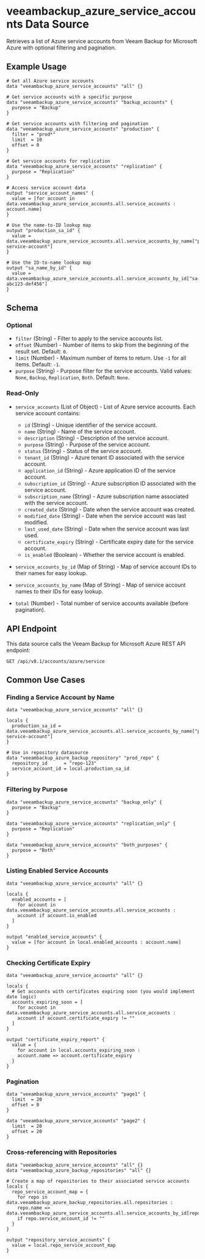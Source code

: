 # veeambackup_azure_service_accounts Data Source

Retrieves a list of Azure service accounts from Veeam Backup for Microsoft Azure with optional filtering and pagination.

## Example Usage

```hcl
# Get all Azure service accounts
data "veeambackup_azure_service_accounts" "all" {}

# Get service accounts with a specific purpose
data "veeambackup_azure_service_accounts" "backup_accounts" {
  purpose = "Backup"
}

# Get service accounts with filtering and pagination
data "veeambackup_azure_service_accounts" "production" {
  filter = "prod*"
  limit  = 10
  offset = 0
}

# Get service accounts for replication
data "veeambackup_azure_service_accounts" "replication" {
  purpose = "Replication"
}

# Access service account data
output "service_account_names" {
  value = [for account in data.veeambackup_azure_service_accounts.all.service_accounts : account.name]
}

# Use the name-to-ID lookup map
output "production_sa_id" {
  value = data.veeambackup_azure_service_accounts.all.service_accounts_by_name["production-service-account"]
}

# Use the ID-to-name lookup map
output "sa_name_by_id" {
  value = data.veeambackup_azure_service_accounts.all.service_accounts_by_id["sa-abc123-def456"]
}
```

## Schema

### Optional

- `filter` (String) - Filter to apply to the service accounts list.
- `offset` (Number) - Number of items to skip from the beginning of the result set. Default: `0`.
- `limit` (Number) - Maximum number of items to return. Use `-1` for all items. Default: `-1`.
- `purpose` (String) - Purpose filter for the service accounts. Valid values: `None`, `Backup`, `Replication`, `Both`. Default: `None`.

### Read-Only

- `service_accounts` (List of Object) - List of Azure service accounts. Each service account contains:
  - `id` (String) - Unique identifier of the service account.
  - `name` (String) - Name of the service account.
  - `description` (String) - Description of the service account.
  - `purpose` (String) - Purpose of the service account.
  - `status` (String) - Status of the service account.
  - `tenant_id` (String) - Azure tenant ID associated with the service account.
  - `application_id` (String) - Azure application ID of the service account.
  - `subscription_id` (String) - Azure subscription ID associated with the service account.
  - `subscription_name` (String) - Azure subscription name associated with the service account.
  - `created_date` (String) - Date when the service account was created.
  - `modified_date` (String) - Date when the service account was last modified.
  - `last_used_date` (String) - Date when the service account was last used.
  - `certificate_expiry` (String) - Certificate expiry date for the service account.
  - `is_enabled` (Boolean) - Whether the service account is enabled.

- `service_accounts_by_id` (Map of String) - Map of service account IDs to their names for easy lookup.
- `service_accounts_by_name` (Map of String) - Map of service account names to their IDs for easy lookup.
- `total` (Number) - Total number of service accounts available (before pagination).

## API Endpoint

This data source calls the Veeam Backup for Microsoft Azure REST API endpoint:
```
GET /api/v8.1/accounts/azure/service
```

## Common Use Cases

### Finding a Service Account by Name

```hcl
data "veeambackup_azure_service_accounts" "all" {}

locals {
  production_sa_id = data.veeambackup_azure_service_accounts.all.service_accounts_by_name["production-service-account"]
}

# Use in repository datasource
data "veeambackup_azure_backup_repository" "prod_repo" {
  repository_id      = "repo-123"
  service_account_id = local.production_sa_id
}
```

### Filtering by Purpose

```hcl
data "veeambackup_azure_service_accounts" "backup_only" {
  purpose = "Backup"
}

data "veeambackup_azure_service_accounts" "replication_only" {
  purpose = "Replication"
}

data "veeambackup_azure_service_accounts" "both_purposes" {
  purpose = "Both"
}
```

### Listing Enabled Service Accounts

```hcl
data "veeambackup_azure_service_accounts" "all" {}

locals {
  enabled_accounts = [
    for account in data.veeambackup_azure_service_accounts.all.service_accounts :
    account if account.is_enabled
  ]
}

output "enabled_service_accounts" {
  value = [for account in local.enabled_accounts : account.name]
}
```

### Checking Certificate Expiry

```hcl
data "veeambackup_azure_service_accounts" "all" {}

locals {
  # Get accounts with certificates expiring soon (you would implement date logic)
  accounts_expiring_soon = [
    for account in data.veeambackup_azure_service_accounts.all.service_accounts :
    account if account.certificate_expiry != ""
  ]
}

output "certificate_expiry_report" {
  value = {
    for account in local.accounts_expiring_soon :
    account.name => account.certificate_expiry
  }
}
```

### Pagination

```hcl
data "veeambackup_azure_service_accounts" "page1" {
  limit  = 20
  offset = 0
}

data "veeambackup_azure_service_accounts" "page2" {
  limit  = 20
  offset = 20
}
```

### Cross-referencing with Repositories

```hcl
data "veeambackup_azure_service_accounts" "all" {}
data "veeambackup_azure_backup_repositories" "all" {}

# Create a map of repositories to their associated service accounts
locals {
  repo_service_account_map = {
    for repo in data.veeambackup_azure_backup_repositories.all.repositories :
    repo.name => data.veeambackup_azure_service_accounts.all.service_accounts_by_id[repo.service_account_id]
    if repo.service_account_id != ""
  }
}

output "repository_service_accounts" {
  value = local.repo_service_account_map
}
```
